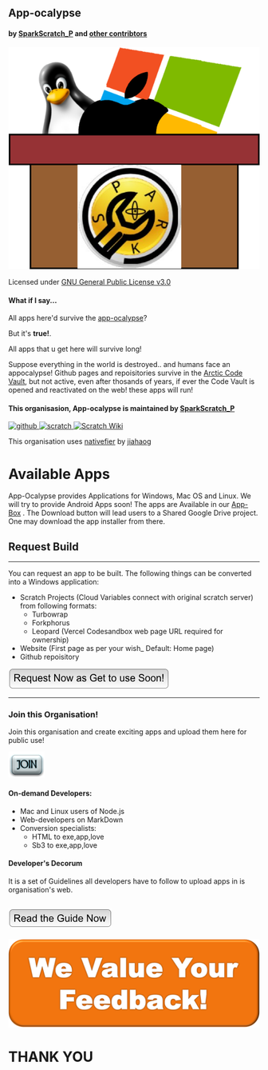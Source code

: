 ## App-ocalypse
#### by [SparkScratch_P](https://github.com/SparkScratch-P) and [other contribtors](https://github.com/orgs/App-ocalypse/people)
![icon](https://raw.githubusercontent.com/App-ocalypse/App-ocalypse/3004baca807dfb288088ee147573ec8936c9fecd/appocalypse%20poster%20icon.svg) 

Licensed under [GNU General Public License v3.0](https://github.com/App-ocalypse/App-ocalypse/blob/main/LICENSE)

#### What if I say...
   All apps here'd survive the [app-ocalypse](https://techcrunch.com/2017/06/05/apples-idea-of-an-apocalypse-is-a-world-without-apps/)?
   
  But it's **true!**.
  
  All apps that u get here will survive long!
  
  Suppose everything in the world is destroyed.. and humans face an appocalypse! Github pages and repoisitories survive in the [Arctic Code Vault](https://archiveprogram.github.com/), but not active, even after thosands of years, if ever the Code Vault is opened and reactivated on the web! these apps will 
 run!

#### This organisasion, **App-ocalypse** is maintained by [SparkScratch_P](https://sparkscratch-p.github.io/Home/)
[![github](https://raw.githubusercontent.com/SparkScratch-P/Home/gh-pages/github.png) ](https://github.com/SparkScratch-P) [ ![scratch](https://raw.githubusercontent.com/SparkScratch-P/Home/gh-pages/scratch.png) ](https://scratch.mit.edu/users/SparkScratch_P/) [ ![Scratch Wiki](https://raw.githubusercontent.com/SparkScratch-P/Home/gh-pages/scratch%20wiki.png)](https://en.scratch-wiki.info/wiki/User:SparkScratch_P)

This organisation uses [nativefier](https://github.com/jiahaog/nativefier#nativefier) by [jiahaog](https://jiahao.codes/)

# Available Apps

 App-Ocalypse provides Applications for Windows, Mac OS and Linux. We will try to provide Android Apps soon! The apps are Available in our [App-Box](https://app-ocalypse.github.io/Appbox/) .
  The Download button will lead users to a Shared Google Drive project. One may download the app installer from there.

## Request Build
---
You can request an app to be built. The following things can be converted into a Windows application:
- Scratch Projects (Cloud Variables connect with original scratch server) from following formats:
   - Turbowrap
   - Forkphorus
   - Leopard (Vercel Codesandbox web page URL required for ownership)
- Website (First page as per your wish_ Default: Home page)  
- Github repoisitory

[![re](https://raw.githubusercontent.com/App-ocalypse/App-ocalypse/gh-pages/request.png)](https://github.com/App-ocalypse/App-ocalypse/issues/2)

   ---
   
   
### Join this Organisation!
Join this organisation and create exciting apps and upload them here for public use!

[![JOIn](https://raw.githubusercontent.com/App-ocalypse/App-ocalypse/gh-pages/cooltext374945416100715.png) ](https://github.com/App-ocalypse)

#### On-demand Developers:
- Mac and Linux users of Node.js
- Web-developers on MarkDown
- Conversion specialists:
   - HTML to exe,app,love
   - Sb3 to exe,app,love
   
#### Developer's Decorum   

It is a set of Guidelines all developers have to follow to upload apps in is organisation's web.


[![read](https://raw.githubusercontent.com/App-ocalypse/App-ocalypse/gh-pages/read%20btn.png) ](https://app-ocalypse.github.io/Development-Decorum/)
---
   
  [![Feedbacks](https://raw.githubusercontent.com/App-ocalypse/App-ocalypse/gh-pages/scars-to-your-beautiful-ford-festiva-karaoke-mp3-know-it-all-feedback-button-png-image-432119d4af9a5b77388892542b53f37c.png)](https://github.com/App-ocalypse/App-ocalypse/issues/1)
   
# THANK YOU




